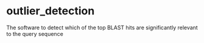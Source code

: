 # outlier_detection
The software to detect which of the top BLAST hits are significantly relevant to the query sequence
